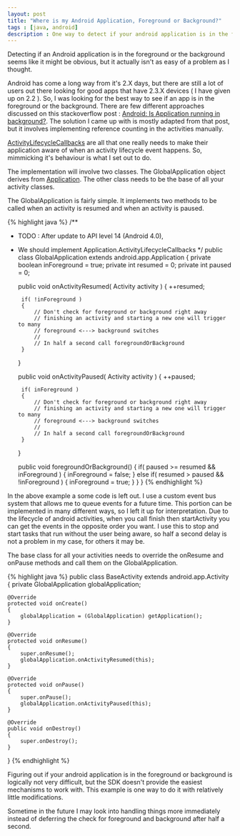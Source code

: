 ```yaml
---
layout: post
title: "Where is my Android Application, Foreground or Background?"
tags : [java, android]
description : One way to detect if your android application is in the foreground or background.
---
```


Detecting if an Android application is in the foreground or the background seems like it might be obvious, but it actually isn't as easy of a problem as I thought.

Android has come a long way from it's 2.X days, but there are still a lot of users out there looking for good apps that have 2.3.X devices ( I have given up on 2.2 ).  So, I was looking for the best way to see if an app is in the foreground or the background.  There are few different approaches discussed on this stackoverflow post : [Android: Is Application running in background?](http://stackoverflow.com/questions/3667022/android-is-application-running-in-background/5862048).  The solution I came up with is mostly adapted from that post, but it involves implementing reference counting in the activities manually.

[ActivityLifecycleCallbacks](http://developer.android.com/reference/android/app/Application.ActivityLifecycleCallbacks.html) are all that one really needs to make their application aware of when an activity lifecycle event happens.  So, mimmicking it's behaviour is what I set out to do.

The implementation will involve two classes.  The GlobalApplication object derives from [Application](http://developer.android.com/reference/android/app/Application.html).  The other class needs to be the base of all your activity classes.

The GlobalApplication is fairly simple.  It implements two methods to be called when an activity is resumed and when an activity is paused.

{% highlight java %}
/**
 * TODO : After update to API level 14 (Android 4.0),
 * We should implement Application.ActivityLifecycleCallbacks
 */
public class GlobalApplication extends android.app.Application
{
    private boolean inForeground = true;
    private int resumed = 0;
    private int paused = 0;

    public void onActivityResumed( Activity activity )
    {
        ++resumed;

        if( !inForeground )
        {
            // Don't check for foreground or background right away
            // finishing an activity and starting a new one will trigger to many
            // foreground <---> background switches
            //
            // In half a second call foregroundOrBackground
        }
    }

    public void onActivityPaused( Activity activity )
    {
        ++paused;

        if( inForeground )
        {
            // Don't check for foreground or background right away
            // finishing an activity and starting a new one will trigger to many
            // foreground <---> background switches
            //
            // In half a second call foregroundOrBackground
        }
    }

    public void foregroundOrBackground()
    {
        if( paused >= resumed && inForeground )
        {
            inForeground = false;
        }
        else if( resumed > paused && !inForeground )
        {
            inForeground = true;
        }
    }
}
{% endhighlight %}

In the above example a some code is left out.  I use a custom event bus system that allows me to queue events for a future time.  This portion can be implemented in many different ways, so I left it up for interpretation.  Due to the lifecycle of android activities, when you call finish then startActivity you can get the events in the opposite order you want.  I use this to stop and start tasks that run without the user being aware, so half a second delay is not a problem in my case, for others it may be.

The base class for all your activities needs to override the onResume and onPause methods and call them on the GlobalApplication.

{% highlight java %}
public class BaseActivity extends android.app.Activity
{
    private GlobalApplication globalApplication;

    @Override
    protected void onCreate()
    {
        globalApplication = (GlobalApplication) getApplication();
    }

    @Override
    protected void onResume()
    {
        super.onResume();
        globalApplication.onActivityResumed(this);
    }

    @Override
    protected void onPause()
    {
        super.onPause();
        globalApplication.onActivityPaused(this);
    }

    @Override
    public void onDestroy()
    {
        super.onDestroy();
    }
}
{% endhighlight %}

Figuring out if your android application is in the foreground or background is logically not very difficult, but the SDK doesn't provide the easiest mechanisms to work with.  This example is one way to do it with relatively little modifications.

Sometime in the future I may look into handling things more immediately instead of deferring the check for foreground and background after half a second.
